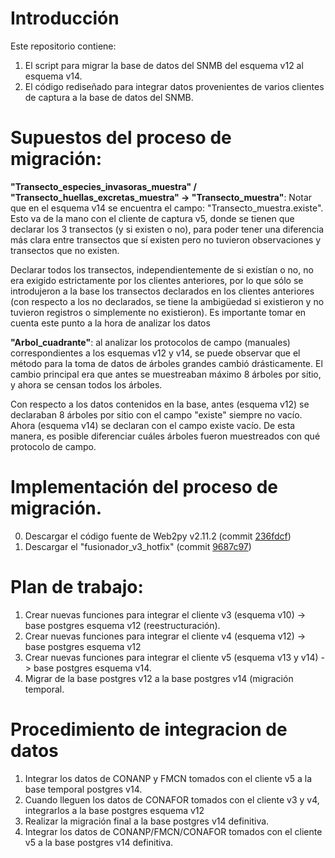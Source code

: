 # Introducción

Este repositorio contiene:
1. El script para migrar la base de datos del SNMB del esquema v12 al esquema v14.
2. El código rediseñado para integrar datos provenientes de varios clientes de captura a la base de datos del SNMB.

# Supuestos del proceso de migración:

__"Transecto_especies_invasoras_muestra" / "Transecto_huellas_excretas_muestra" -> "Transecto_muestra"__: Notar que en el esquema v14 se encuentra el campo: "Transecto_muestra.existe". Esto va de la mano con el cliente de captura v5, donde se tienen que declarar los 3 transectos (y si existen o no), para poder tener una diferencia más clara entre transectos que sí existen pero no tuvieron observaciones y transectos que no existen.

Declarar todos los transectos, independientemente de si existían o no, no era exigido estrictamente por los clientes  anteriores, por lo que sólo se introdujeron a la base los transectos declarados en los clientes anteriores (con respecto a los
no declarados, se tiene la ambigüedad si existieron y no tuvieron registros o simplemente no existieron). Es importante tomar en cuenta este punto a la hora de analizar los datos

__"Arbol_cuadrante"__: al analizar los protocolos de campo (manuales) correspondientes a los esquemas v12 y v14, se puede observar que el método para la toma de datos de árboles grandes cambió drásticamente. El cambio principal era que antes se muestreaban máximo 8 árboles por sitio, y ahora se censan todos los árboles.

Con respecto a los datos contenidos en la base, antes (esquema v12) se declaraban 8 árboles por sitio con el campo "existe" siempre no vacío. Ahora (esquema v14) se declaran con el campo existe vacío. De esta manera, es posible diferenciar cuáles árboles fueron muestreados con qué protocolo de campo.

# Implementación del proceso de migración.

0. Descargar el código fuente de Web2py v2.11.2 (commit [236fdcf](https://github.com/web2py/web2py/commit/236fdcfafc60436c23d0ed5ce6e04eb1e1cde4b1))
1. Descargar el "fusionador_v3_hotfix" (commit [9687c97](https://github.com/fpardourrutia/fusionador_snmb/commit/9687c9764d2430f7bd153aa3b1688058742b5bb6))

# Plan de trabajo:

1. Crear nuevas funciones para integrar el cliente v3 (esquema v10) -> base postgres esquema v12 (reestructuración).
2. Crear nuevas funciones para integrar el cliente v4 (esquema v12) -> base postgres esquema v12
3. Crear nuevas funciones para integrar el cliente v5 (esquema v13 y v14) -> base postgres esquema v14.
4. Migrar de la base postgres v12 a la base postgres v14 (migración temporal.

# Procedimiento de integracion de datos

1. Integrar los datos de CONANP y FMCN tomados con el cliente v5 a la base temporal postgres v14.
2. Cuando lleguen los datos de CONAFOR tomados con el cliente v3 y v4, integrarlos a la base postgres esquema v12
3. Realizar la migración final a la base postgres v14 definitiva.
4. Integrar los datos de CONANP/FMCN/CONAFOR tomados con el cliente v5 a la base postgres v14 definitiva.


